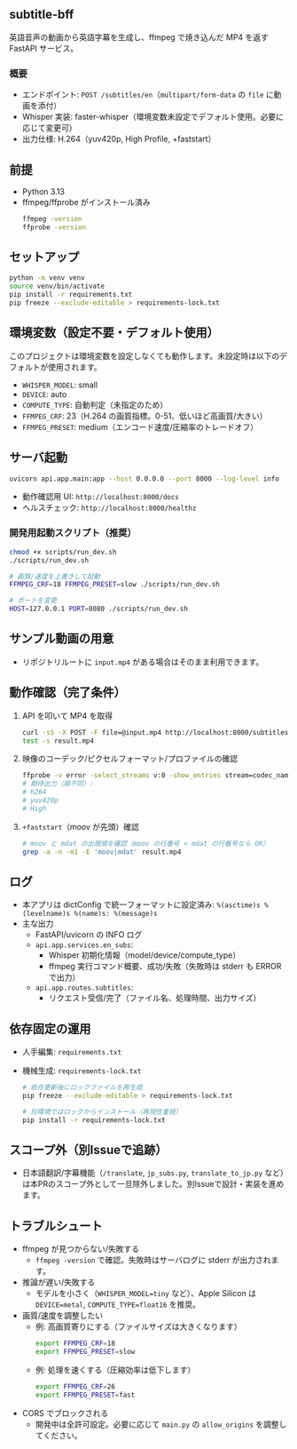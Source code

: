 ## subtitle-bff

英語音声の動画から英語字幕を生成し、ffmpeg で焼き込んだ MP4 を返す FastAPI サービス。

### 概要

- エンドポイント: `POST /subtitles/en`（`multipart/form-data` の `file` に動画を添付）
- Whisper 実装: faster-whisper（環境変数未設定でデフォルト使用。必要に応じて変更可）
- 出力仕様: H.264（yuv420p, High Profile, +faststart）

## 前提

- Python 3.13
- ffmpeg/ffprobe がインストール済み
  ```bash
  ffmpeg -version
  ffprobe -version
  ```

## セットアップ

```bash
python -m venv venv
source venv/bin/activate
pip install -r requirements.txt
pip freeze --exclude-editable > requirements-lock.txt
```

## 環境変数（設定不要・デフォルト使用）

このプロジェクトは環境変数を設定しなくても動作します。未設定時は以下のデフォルトが使用されます。

- `WHISPER_MODEL`: small
- `DEVICE`: auto
- `COMPUTE_TYPE`: 自動判定（未指定のため）
- `FFMPEG_CRF`: 23（H.264 の画質指標。0-51、低いほど高画質/大きい）
- `FFMPEG_PRESET`: medium（エンコード速度/圧縮率のトレードオフ）

## サーバ起動

```bash
uvicorn api.app.main:app --host 0.0.0.0 --port 8000 --log-level info
```

- 動作確認用 UI: `http://localhost:8000/docs`
- ヘルスチェック: `http://localhost:8000/healthz`

### 開発用起動スクリプト（推奨）

```bash
chmod +x scripts/run_dev.sh
./scripts/run_dev.sh

# 画質/速度を上書きして起動
FFMPEG_CRF=18 FFMPEG_PRESET=slow ./scripts/run_dev.sh

# ポートを変更
HOST=127.0.0.1 PORT=8080 ./scripts/run_dev.sh
```

## サンプル動画の用意

- リポジトリルートに `input.mp4` がある場合はそのまま利用できます。

## 動作確認（完了条件）

1. API を叩いて MP4 を取得
   ```bash
   curl -sS -X POST -F file=@input.mp4 http://localhost:8000/subtitles/en -o result.mp4
   test -s result.mp4
   ```
2. 映像のコーデック/ピクセルフォーマット/プロファイルの確認
   ```bash
   ffprobe -v error -select_streams v:0 -show_entries stream=codec_name,pix_fmt,profile -of default=nk=1:nw=1 result.mp4
   # 期待出力（順不同）:
   # h264
   # yuv420p
   # High
   ```
3. `+faststart`（moov が先頭）確認
   ```bash
   # moov と mdat の出現順を確認（moov の行番号 < mdat の行番号なら OK）
   grep -a -n -m1 -E 'moov|mdat' result.mp4
   ```

## ログ

- 本アプリは dictConfig で統一フォーマットに設定済み:
  `%(asctime)s %(levelname)s %(name)s: %(message)s`
- 主な出力
  - FastAPI/uvicorn の INFO ログ
  - `api.app.services.en_subs`:
    - Whisper 初期化情報（model/device/compute_type）
    - ffmpeg 実行コマンド概要、成功/失敗（失敗時は stderr も ERROR で出力）
  - `api.app.routes.subtitles`:
    - リクエスト受信/完了（ファイル名、処理時間、出力サイズ）

## 依存固定の運用

- 人手編集: `requirements.txt`
- 機械生成: `requirements-lock.txt`

  ```bash
  # 依存更新後にロックファイルを再生成
  pip freeze --exclude-editable > requirements-lock.txt

  # 別環境ではロックからインストール（再現性重視）
  pip install -r requirements-lock.txt
  ```

## スコープ外（別Issueで追跡）

- 日本語翻訳/字幕機能（`/translate`, `jp_subs.py`, `translate_to_jp.py` など）は本PRのスコープ外として一旦除外しました。別Issueで設計・実装を進めます。

## トラブルシュート

- ffmpeg が見つからない/失敗する
  - `ffmpeg -version` で確認。失敗時はサーバログに stderr が出力されます。
- 推論が遅い/失敗する
  - モデルを小さく（`WHISPER_MODEL=tiny` など）、Apple Silicon は`DEVICE=metal`, `COMPUTE_TYPE=float16` を推奨。
- 画質/速度を調整したい
  - 例: 高画質寄りにする（ファイルサイズは大きくなります）
    ```bash
    export FFMPEG_CRF=18
    export FFMPEG_PRESET=slow
    ```
  - 例: 処理を速くする（圧縮効率は低下します）
    ```bash
    export FFMPEG_CRF=26
    export FFMPEG_PRESET=fast
    ```
- CORS でブロックされる
  - 開発中は全許可設定。必要に応じて `main.py` の `allow_origins` を調整してください。
